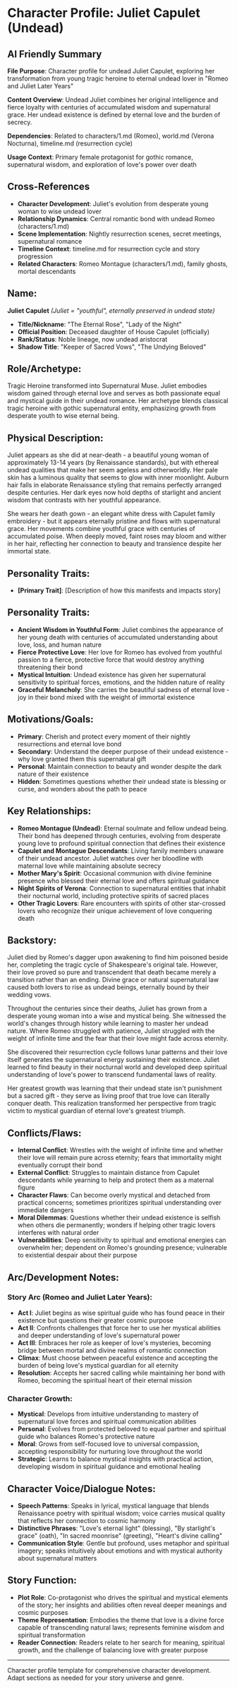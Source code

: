 # Character Profile: Juliet Capulet (Undead)

## AI Friendly Summary
**File Purpose**: Character profile for undead Juliet Capulet, exploring her transformation from young tragic heroine to eternal undead lover in "Romeo and Juliet Later Years"

**Content Overview**: Undead Juliet combines her original intelligence and fierce loyalty with centuries of accumulated wisdom and supernatural grace. Her undead existence is defined by eternal love and the burden of secrecy.

**Dependencies**: Related to characters/1.md (Romeo), world.md (Verona Nocturna), timeline.md (resurrection cycle)

**Usage Context**: Primary female protagonist for gothic romance, supernatural wisdom, and exploration of love's power over death

## Cross-References
- **Character Development**: Juliet's evolution from desperate young woman to wise undead lover
- **Relationship Dynamics**: Central romantic bond with undead Romeo (characters/1.md)
- **Scene Implementation**: Nightly resurrection scenes, secret meetings, supernatural romance
- **Timeline Context**: timeline.md for resurrection cycle and story progression
- **Related Characters**: Romeo Montague (characters/1.md), family ghosts, mortal descendants

## Name:
**Juliet Capulet** *(Juliet = "youthful", eternally preserved in undead state)*
- **Title/Nickname**: "The Eternal Rose", "Lady of the Night"
- **Official Position**: Deceased daughter of House Capulet (officially)
- **Rank/Status**: Noble lineage, now undead aristocrat
- **Shadow Title**: "Keeper of Sacred Vows", "The Undying Beloved"

## Role/Archetype:
Tragic Heroine transformed into Supernatural Muse. Juliet embodies wisdom gained through eternal love and serves as both passionate equal and mystical guide in their undead romance. Her archetype blends classical tragic heroine with gothic supernatural entity, emphasizing growth from desperate youth to wise eternal being.

## Physical Description:
Juliet appears as she did at near-death - a beautiful young woman of approximately 13-14 years (by Renaissance standards), but with ethereal undead qualities that make her seem ageless and otherworldly. Her pale skin has a luminous quality that seems to glow with inner moonlight. Auburn hair falls in elaborate Renaissance styling that remains perfectly arranged despite centuries. Her dark eyes now hold depths of starlight and ancient wisdom that contrasts with her youthful appearance.

She wears her death gown - an elegant white dress with Capulet family embroidery - but it appears eternally pristine and flows with supernatural grace. Her movements combine youthful grace with centuries of accumulated poise. When deeply moved, faint roses may bloom and wither in her hair, reflecting her connection to beauty and transience despite her immortal state.

## Personality Traits:
- **[Primary Trait]**: [Description of how this manifests and impacts story]
## Personality Traits:
- **Ancient Wisdom in Youthful Form**: Juliet combines the appearance of her young death with centuries of accumulated understanding about love, loss, and human nature
- **Fierce Protective Love**: Her love for Romeo has evolved from youthful passion to a fierce, protective force that would destroy anything threatening their bond
- **Mystical Intuition**: Undead existence has given her supernatural sensitivity to spiritual forces, emotions, and the hidden nature of reality
- **Graceful Melancholy**: She carries the beautiful sadness of eternal love - joy in their bond mixed with the weight of immortal existence

## Motivations/Goals:
- **Primary**: Cherish and protect every moment of their nightly resurrections and eternal love bond
- **Secondary**: Understand the deeper purpose of their undead existence - why love granted them this supernatural gift
- **Personal**: Maintain connection to beauty and wonder despite the dark nature of their existence
- **Hidden**: Sometimes questions whether their undead state is blessing or curse, and wonders about the path to peace

## Key Relationships:
- **Romeo Montague (Undead)**: Eternal soulmate and fellow undead being. Their bond has deepened through centuries, evolving from desperate young love to profound spiritual connection that defines their existence
- **Capulet and Montague Descendants**: Living family members unaware of their undead ancestor. Juliet watches over her bloodline with maternal love while maintaining absolute secrecy
- **Mother Mary's Spirit**: Occasional communion with divine feminine presence who blessed their eternal love and offers spiritual guidance
- **Night Spirits of Verona**: Connection to supernatural entities that inhabit their nocturnal world, including protective spirits of sacred places
- **Other Tragic Lovers**: Rare encounters with spirits of other star-crossed lovers who recognize their unique achievement of love conquering death

## Backstory:
Juliet died by Romeo's dagger upon awakening to find him poisoned beside her, completing the tragic cycle of Shakespeare's original tale. However, their love proved so pure and transcendent that death became merely a transition rather than an ending. Divine grace or natural supernatural law caused both lovers to rise as undead beings, eternally bound by their wedding vows.

Throughout the centuries since their deaths, Juliet has grown from a desperate young woman into a wise and mystical being. She witnessed the world's changes through history while learning to master her undead nature. Where Romeo struggled with patience, Juliet struggled with the weight of infinite time and the fear that their love might fade across eternity.

She discovered their resurrection cycle follows lunar patterns and their love itself generates the supernatural energy sustaining their existence. Juliet learned to find beauty in their nocturnal world and developed deep spiritual understanding of love's power to transcend fundamental laws of reality.

Her greatest growth was learning that their undead state isn't punishment but a sacred gift - they serve as living proof that true love can literally conquer death. This realization transformed her perspective from tragic victim to mystical guardian of eternal love's greatest triumph.

## Conflicts/Flaws:
- **Internal Conflict**: Wrestles with the weight of infinite time and whether their love will remain pure across eternity; fears that immortality might eventually corrupt their bond
- **External Conflict**: Struggles to maintain distance from Capulet descendants while yearning to help and protect them as a maternal figure
- **Character Flaws**: Can become overly mystical and detached from practical concerns; sometimes prioritizes spiritual understanding over immediate dangers
- **Moral Dilemmas**: Questions whether their undead existence is selfish when others die permanently; wonders if helping other tragic lovers interferes with natural order
- **Vulnerabilities**: Deep sensitivity to spiritual and emotional energies can overwhelm her; dependent on Romeo's grounding presence; vulnerable to existential despair about their purpose

## Arc/Development Notes:
### Story Arc (Romeo and Juliet Later Years):
- **Act I**: Juliet begins as wise spiritual guide who has found peace in their existence but questions their greater cosmic purpose
- **Act II**: Confronts challenges that force her to use her mystical abilities and deeper understanding of love's supernatural power
- **Act III**: Embraces her role as keeper of love's mysteries, becoming bridge between mortal and divine realms of romantic connection
- **Climax**: Must choose between peaceful existence and accepting the burden of being love's mystical guardian for all eternity
- **Resolution**: Accepts her sacred calling while maintaining her bond with Romeo, becoming the spiritual heart of their eternal mission

### Character Growth:
- **Mystical**: Develops from intuitive understanding to mastery of supernatural love forces and spiritual communication abilities
- **Personal**: Evolves from protected beloved to equal partner and spiritual guide who balances Romeo's protective nature
- **Moral**: Grows from self-focused love to universal compassion, accepting responsibility for nurturing love throughout the world
- **Strategic**: Learns to balance mystical insights with practical action, developing wisdom in spiritual guidance and emotional healing

## Character Voice/Dialogue Notes:
- **Speech Patterns**: Speaks in lyrical, mystical language that blends Renaissance poetry with spiritual wisdom; voice carries musical quality that reflects her connection to cosmic harmony
- **Distinctive Phrases**: "Love's eternal light" (blessing), "By starlight's grace" (oath), "In sacred moonrise" (greeting), "Heart's divine calling"
- **Communication Style**: Gentle but profound, uses metaphor and spiritual imagery; speaks intuitively about emotions and with mystical authority about supernatural matters

## Story Function:
- **Plot Role**: Co-protagonist who drives the spiritual and mystical elements of the story; her insights and abilities often reveal deeper meanings and cosmic purposes
- **Theme Representation**: Embodies the theme that love is a divine force capable of transcending natural laws; represents feminine wisdom and spiritual transformation
- **Reader Connection**: Readers relate to her search for meaning, spiritual growth, and the challenge of balancing love with greater purpose

---
Character profile template for comprehensive character development. Adapt sections as needed for your story universe and genre.
